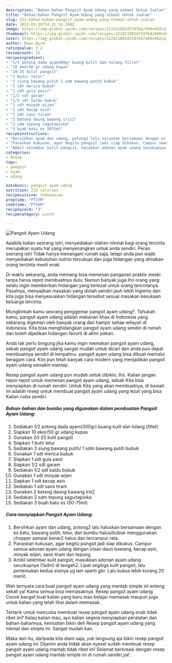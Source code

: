 ```yaml
---
description: "Bahan-bahan Pangsit Ayam Udang yang nikmat Untuk Jualan"
title: "Bahan-bahan Pangsit Ayam Udang yang nikmat Untuk Jualan"
slug: 522-bahan-bahan-pangsit-ayam-udang-yang-nikmat-untuk-jualan
date: 2021-03-26T14:21:54.558Z
image: https://img-global.cpcdn.com/recipes/122d21882d7297bd/680x482cq70/pangsit-ayam-udang-foto-resep-utama.jpg
thumbnail: https://img-global.cpcdn.com/recipes/122d21882d7297bd/680x482cq70/pangsit-ayam-udang-foto-resep-utama.jpg
cover: https://img-global.cpcdn.com/recipes/122d21882d7297bd/680x482cq70/pangsit-ayam-udang-foto-resep-utama.jpg
author: Dean Byrd
ratingvalue: 3.2
reviewcount: 15
recipeingredient:
- "1/2 potong dada ayam300gr buang kulit dan tulang fillet"
- "10 ekor50 gr udang kupas"
- "20-25 kulit pangsit"
- "1 butir telur"
- "3 siung bawang putih 1 sdm bawang putih bubuk"
- "1 sdt merica bubuk"
- "1 sdt gula pasir"
- "1/2 sdt garam"
- "1/2 sdt kaldu bubuk"
- "1 sdt minyak wijen"
- "1 sdt kecap asin"
- "1 sdt saos tiram"
- "2 batang daung bawang iris2"
- "2 sdm tepung sagutapioka"
- "3 buah batu es 5075ml"
recipeinstructions:
- "Bersihkan ayam dan udang, potong2 lalu haluskan bersamaan dengan es batu, bawang putih, telur, dan bumbu halus/bubuk menggunakan chopper sampai benar2 halus dan tercampur rata."
- "Panaskan kukusan, agar begitu pangsit jadi siap dikukus. Campur semua adonan ayam udang dengan irisan daun bawang, kecap asin, minyak wijen, saos tiram dan tepung."
- "Ambil selembar kulit pangsit, masukkan adonan ayam udang secukupnya (1sdm) di tengah2. Lipat segitiga kulit pangsit, lalu pertemukan kedua sisinya yg lain sperti gbr. Lalu kukus lebih kurang 20 menit."
categories:
- Resep
tags:
- pangsit
- ayam
- udang

katakunci: pangsit ayam udang 
nutrition: 225 calories
recipecuisine: Indonesian
preptime: "PT37M"
cooktime: "PT54M"
recipeyield: "3"
recipecategory: Lunch

---
```



![Pangsit Ayam Udang](https://img-global.cpcdn.com/recipes/122d21882d7297bd/680x482cq70/pangsit-ayam-udang-foto-resep-utama.jpg)

Apabila kalian seorang istri, menyediakan olahan nikmat bagi orang tercinta merupakan suatu hal yang menyenangkan untuk anda sendiri. Peran seorang istri Tidak hanya menangani rumah saja, tetapi anda pun wajib menyediakan kebutuhan nutrisi tercukupi dan juga hidangan yang dimakan orang tercinta mesti enak.

Di waktu  sekarang, anda memang bisa memesan panganan praktis meski tanpa harus repot membuatnya dulu. Namun banyak juga lho orang yang selalu ingin memberikan hidangan yang terlezat untuk orang tercintanya. Pasalnya, menyajikan masakan yang diolah sendiri jauh lebih higienis dan kita juga bisa menyesuaikan hidangan tersebut sesuai masakan kesukaan keluarga tercinta. 



Mungkinkah kamu seorang penggemar pangsit ayam udang?. Tahukah kamu, pangsit ayam udang adalah makanan khas di Indonesia yang sekarang digemari oleh banyak orang dari hampir setiap wilayah di Indonesia. Kita bisa menghidangkan pangsit ayam udang sendiri di rumah dan boleh dijadikan hidangan favorit di akhir pekan.

Anda tak perlu bingung jika kamu ingin memakan pangsit ayam udang, sebab pangsit ayam udang sangat mudah untuk dicari dan anda pun dapat membuatnya sendiri di tempatmu. pangsit ayam udang bisa dibuat memalui beragam cara. Kini pun telah banyak cara modern yang menjadikan pangsit ayam udang semakin mantap.

Resep pangsit ayam udang pun mudah untuk dibikin, lho. Kalian jangan repot-repot untuk memesan pangsit ayam udang, sebab Kita bisa menyiapkan di rumah sendiri. Untuk Kita yang akan membuatnya, di bawah ini adalah resep untuk membuat pangsit ayam udang yang lezat yang bisa Kalian coba sendiri.

<!--inarticleads1-->

##### Bahan-bahan dan bumbu yang digunakan dalam pembuatan Pangsit Ayam Udang:

1. Sediakan 1/2 potong dada ayam(300gr) buang kulit dan tulang (fillet)
1. Siapkan 10 ekor/50 gr udang kupas
1. Gunakan 20-25 kulit pangsit
1. Siapkan 1 butir telur
1. Sediakan 3 siung bawang putih/ 1 sdm bawang putih bubuk
1. Gunakan 1 sdt merica bubuk
1. Siapkan 1 sdt gula pasir
1. Siapkan 1/2 sdt garam
1. Sediakan 1/2 sdt kaldu bubuk
1. Gunakan 1 sdt minyak wijen
1. Siapkan 1 sdt kecap asin
1. Sediakan 1 sdt saos tiram
1. Gunakan 2 batang daung bawang iris2
1. Sediakan 2 sdm tepung sagu/tapioka
1. Sediakan 3 buah batu es (50-75ml)




<!--inarticleads2-->

##### Cara menyiapkan Pangsit Ayam Udang:

1. Bersihkan ayam dan udang, potong2 lalu haluskan bersamaan dengan es batu, bawang putih, telur, dan bumbu halus/bubuk menggunakan chopper sampai benar2 halus dan tercampur rata.
1. Panaskan kukusan, agar begitu pangsit jadi siap dikukus. Campur semua adonan ayam udang dengan irisan daun bawang, kecap asin, minyak wijen, saos tiram dan tepung.
1. Ambil selembar kulit pangsit, masukkan adonan ayam udang secukupnya (1sdm) di tengah2. Lipat segitiga kulit pangsit, lalu pertemukan kedua sisinya yg lain sperti gbr. Lalu kukus lebih kurang 20 menit.




Wah ternyata cara buat pangsit ayam udang yang mantab simple ini enteng sekali ya! Kamu semua bisa memasaknya. Resep pangsit ayam udang Cocok banget buat kalian yang baru mau belajar memasak maupun juga untuk kalian yang telah lihai dalam memasak.

Tertarik untuk mencoba membuat resep pangsit ayam udang enak tidak ribet ini? Kalau kalian mau, ayo kalian segera menyiapkan peralatan dan bahan-bahannya, kemudian bikin deh Resep pangsit ayam udang yang nikmat dan simple ini. Sangat mudah kan. 

Maka dari itu, daripada kita diam saja, yuk langsung aja bikin resep pangsit ayam udang ini. Dijamin anda tiidak akan nyesel sudah membuat resep pangsit ayam udang mantab tidak ribet ini! Selamat berkreasi dengan resep pangsit ayam udang mantab simple ini di rumah sendiri,ya!.

